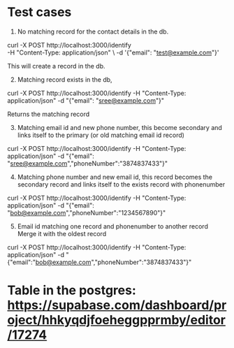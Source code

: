 

# Test cases

1. No matching record for the contact details in the db.

curl -X POST http://localhost:3000/identify \
  -H "Content-Type: application/json" \ 
-d '{"email": "test@example.com"}'

This will create a record in the db.


2. Matching record exists in the db,

curl -X POST http://localhost:3000/identify -H "Content-Type: application/json" -d "{\"email\": \"sree@example.com\"}"
  
Returns the matching record


3. Matching email id and new phone number, this become secondary and links itself to the primary (or old matching email id record)

curl -X POST http://localhost:3000/identify -H "Content-Type: application/json" -d "{\"email\": \"sree@example.com\",\"phoneNumber\":\"3874837433\"}"


4. Matching phone number and new email id, this record becomes the secondary record and links itself to the exists record with phonenumber

curl -X POST http://localhost:3000/identify -H "Content-Type: application/json" -d "{\"email\": \"bob@example.com\",\"phoneNumber\":\"1234567890\"}" 


5. Email id matching one record and phonenumber to another record
Merge it with the oldest record

curl -X POST http://localhost:3000/identify -H "Content-Type: application/json" -d "{\"email\":\"bob@example.com\",\"phoneNumber\":\"3874837433\"}"




# Table in the postgres: https://supabase.com/dashboard/project/hhkyqdjfoeheggpprmby/editor/17274

